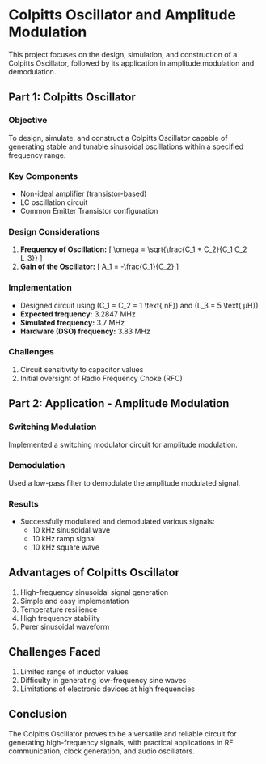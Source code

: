 # Colpitts Oscillator and Amplitude Modulation

This project focuses on the design, simulation, and construction of a Colpitts Oscillator, followed by its application in amplitude modulation and demodulation.

## Part 1: Colpitts Oscillator

### Objective
To design, simulate, and construct a Colpitts Oscillator capable of generating stable and tunable sinusoidal oscillations within a specified frequency range.

### Key Components
- Non-ideal amplifier (transistor-based)
- LC oscillation circuit
- Common Emitter Transistor configuration

### Design Considerations
1. **Frequency of Oscillation:** 
   \[
   \omega = \sqrt{\frac{C_1 + C_2}{C_1 C_2 L_3}}
   \]
2. **Gain of the Oscillator:** 
   \[
   A_1 = -\frac{C_1}{C_2}
   \]

### Implementation
- Designed circuit using \(C_1 = C_2 = 1 \text{ nF}\) and \(L_3 = 5 \text{ μH}\)
- **Expected frequency:** 3.2847 MHz
- **Simulated frequency:** 3.7 MHz
- **Hardware (DSO) frequency:** 3.83 MHz

### Challenges
1. Circuit sensitivity to capacitor values
2. Initial oversight of Radio Frequency Choke (RFC)

## Part 2: Application - Amplitude Modulation

### Switching Modulation
Implemented a switching modulator circuit for amplitude modulation.

### Demodulation
Used a low-pass filter to demodulate the amplitude modulated signal.

### Results
- Successfully modulated and demodulated various signals:
  - 10 kHz sinusoidal wave
  - 10 kHz ramp signal
  - 10 kHz square wave

## Advantages of Colpitts Oscillator
1. High-frequency sinusoidal signal generation
2. Simple and easy implementation
3. Temperature resilience
4. High frequency stability
5. Purer sinusoidal waveform

## Challenges Faced
1. Limited range of inductor values
2. Difficulty in generating low-frequency sine waves
3. Limitations of electronic devices at high frequencies

## Conclusion
The Colpitts Oscillator proves to be a versatile and reliable circuit for generating high-frequency signals, with practical applications in RF communication, clock generation, and audio oscillators.
